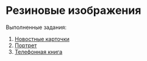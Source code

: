 # Резиновые изображения

Выполненные задания:

1. [Новостные карточки](./news/)
2. [Портрет](./portrait/)
3. [Телефонная книга](./phone-book/)

